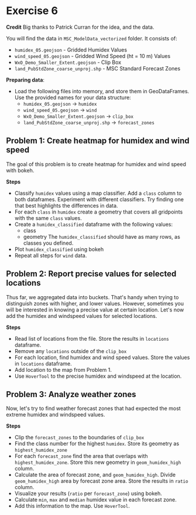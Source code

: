 # Exercise 6

**Credit**
Big thanks to Patrick Curran for the idea, and the data.

You will find the data in `MSC_ModelData_vectorized` folder. It consists of:
* `humidex_05.geojson` - Gridded Humidex Values
* `wind_speed_05.geojson` - Gridded Wind Speed (ht = 10 m) Values
* `WxO_Demo_Smaller_Extent.geojson` - Clip Box
* `land_PubStdZone_coarse_unproj.shp` - MSC Standard Forecast Zones


**Preparing data**:
* Load the following files into memory, and store them in GeoDataFrames. Use the provided names for your data structure:
    * `humidex_05.geojson` -> `humidex`
    * `wind_speed_05.geojson` -> `wind`
    * `WxO_Demo_Smaller_Extent.geojson` -> `clip_box`
    * `land_PubStdZone_coarse_unproj.shp` -> `forecast_zones`

## Problem 1: Create heatmap for humidex and wind speed

The goal of this problem is to create heatmap for humidex and wind speed with bokeh.

**Steps**
* Classify `humidex` values using a map classifier. Add a `class` column to both dataframes.
    Experiment with different classifiers. Try finding one that best highlights the differences in data.
* For each `class` in `humidex` create a geometry that covers all gridpoints with the same `class` values.
* Create a `humidex_classified` dataframe with the following values:
    * class
    * geometry
    The `humidex_classified` should have as many rows, as classes you defined.
* Plot `humidex_classified` using bokeh
* Repeat all steps for `wind` data.


## Problem 2: Report precise values for selected locations

Thus far, we aggregated data into buckets. That's handy when trying to distinguish zones with higher, and lower values.
However, sometimes you will be interested in knowing a precise value at certain location. Let's now add the humidex and windspeed values for selected locations.

**Steps**
* Read list of locations from the file. Store the results in `locations` dataframe.
* Remove any `locations` outside of the `clip_box`
* For each location, find humidex and wind speed values. Store the values in `locations` dataframe.
* Add location to the map from Problem 1.
* Use `HoverTool` to the precise humidex and windspeed at the location.


## Problem 3: Analyze weather zones

Now, let's try to find weather forecast zones that had expected the most extreme humidex and windspeed values.

**Steps**
* Clip the `forecast_zones` to the boundaries of `clip_box`
* Find the class number for the highest `humidex`. Store its geometry as `highest_humidex_zone`
* For each `forecast_zone` find the area that overlaps with `highest_humidex_zone`.
Store this new geometry in `geom_humidex_high` column.
* Calculate the area of forecast zone, and `geom_humidex_high`. Divide `geom_humidex_high` area by forecast zone area.
  Store the results in `ratio` column.
* Visualize your results (`ratio` per `forecast_zone`) using bokeh.
* Calculate `min`, `max` and `median` humidex value in each forecast zone.
* Add this information to the map. Use `HoverTool`.
